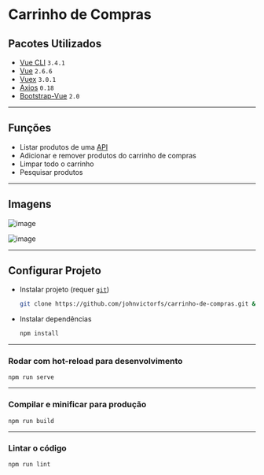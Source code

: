 # Carrinho de Compras

## Pacotes Utilizados
- [Vue CLI](https://cli.vuejs.org/) `3.4.1`
- [Vue](https://vuejs.org/) `2.6.6`
- [Vuex](https://vuex.vuejs.org/) `3.0.1`
- [Axios](https://github.com/axios/axios) `0.18`
- [Bootstrap-Vue](https://bootstrap-vue.js.org/) `2.0`

***

## Funções

- Listar produtos de uma [API](https://api.jsonbin.io/b/5c63035e1198012fc895fba7)
- Adicionar e remover produtos do carrinho de compras
- Limpar todo o carrinho
- Pesquisar produtos

***

## Imagens

![image](https://user-images.githubusercontent.com/37747572/53690104-e0ca4900-3d42-11e9-9862-39fc72f73fe2.png)

![image](https://user-images.githubusercontent.com/37747572/53690109-048d8f00-3d43-11e9-9794-c914e97fdf6b.png)

***

## Configurar Projeto

- Instalar projeto (requer [`git`](https://git-scm.com/))
    ```bash
    git clone https://github.com/johnvictorfs/carrinho-de-compras.git && cd carrinho-de-compras
    ```
- Instalar dependências
    ```bash
    npm install
    ```

***

### Rodar com hot-reload para desenvolvimento
```
npm run serve
```

***

### Compilar e minificar para produção
```
npm run build
```

***

### Lintar o código
```
npm run lint
```
